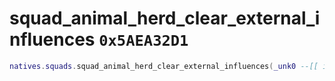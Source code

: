 # squad_animal_herd_clear_external_influences `0x5AEA32D1`

```lua
natives.squads.squad_animal_herd_clear_external_influences(_unk0 --[[ integer ]], _unk1 --[[ integer ]])
```